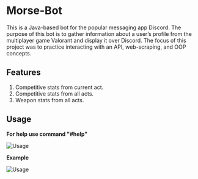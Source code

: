 # Morse-Bot
This is a Java-based bot for the popular messaging app Discord. The purpose of this bot is to gather information about a user’s profile from the multiplayer game Valorant and display it over Discord. The focus of this project was to practice interacting with an API, web-scraping, and OOP concepts. 

## Features
1. Competitive stats from current act.
2. Competitive stats from all acts.
3. Weapon stats from all acts.

## Usage
**For help use command "#help"**

![Usage](https://i.gyazo.com/347dfdc6840ec3821d26f746bcb67434.gif)


**Example**

![Usage](https://i.gyazo.com/5953d83d29974f73b47e67f5dcf558dc.gif)
